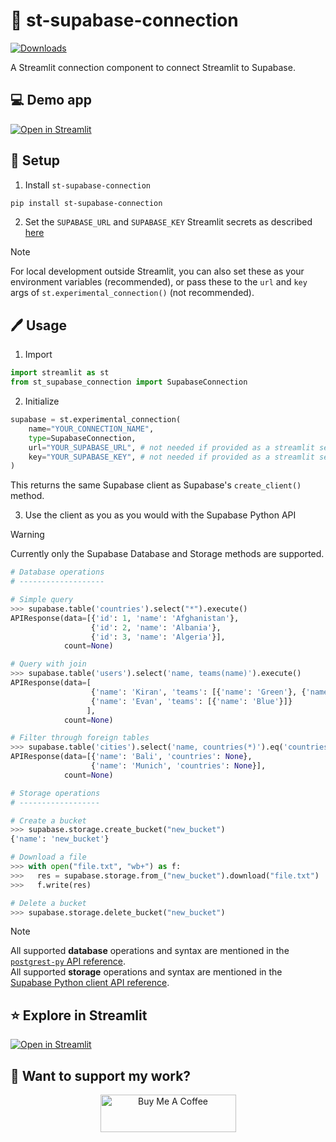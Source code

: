 # :handshake: st-supabase-connection
[![Downloads](https://static.pepy.tech/personalized-badge/st-supabase-connection?period=total&units=international_system&left_color=black&right_color=brightgreen&left_text=Downloads)](https://pepy.tech/project/st-supabase-connection)

A Streamlit connection component to connect Streamlit to Supabase.

## :computer: Demo app
[![Open in Streamlit](https://static.streamlit.io/badges/streamlit_badge_black_white.svg)](https://st-supabase-connection.streamlit.app/)

## :construction: Setup

1. Install `st-supabase-connection`
```sh
pip install st-supabase-connection
```
2. Set the `SUPABASE_URL` and `SUPABASE_KEY` Streamlit secrets as described [here](https://docs.streamlit.io/streamlit-community-cloud/get-started/deploy-an-app/connect-to-data-sources/secrets-management)

> [!NOTE]  
> For local development outside Streamlit, you can also set these as your environment variables (recommended), or pass these to the `url` and `key` args of `st.experimental_connection()` (not recommended).

## :pen: Usage

1. Import
  ```python
  import streamlit as st
  from st_supabase_connection import SupabaseConnection
  ```
2. Initialize
  ```python
  supabase = st.experimental_connection(
      name="YOUR_CONNECTION_NAME",
      type=SupabaseConnection,
      url="YOUR_SUPABASE_URL", # not needed if provided as a streamlit secret
      key="YOUR_SUPABASE_KEY", # not needed if provided as a streamlit secret
  )
  ```
  This returns the same Supabase client as Supabase's `create_client()` method.

3. Use the client as you as you would with the Supabase Python API
> [!WARNING]  
> Currently only the Supabase Database and Storage methods are supported.

```python
# Database operations
# -------------------

# Simple query
>>> supabase.table('countries').select("*").execute()
APIResponse(data=[{'id': 1, 'name': 'Afghanistan'},
                  {'id': 2, 'name': 'Albania'},
                  {'id': 3, 'name': 'Algeria'}],
            count=None)

# Query with join
>>> supabase.table('users').select('name, teams(name)').execute()
APIResponse(data=[
                  {'name': 'Kiran', 'teams': [{'name': 'Green'}, {'name': 'Blue'}]},
                  {'name': 'Evan', 'teams': [{'name': 'Blue'}]}
                 ],
            count=None)

# Filter through foreign tables
>>> supabase.table('cities').select('name, countries(*)').eq('countries.name', 'Estonia').execute()
APIResponse(data=[{'name': 'Bali', 'countries': None},
                  {'name': 'Munich', 'countries': None}],
            count=None)

# Storage operations
# ------------------

# Create a bucket
>>> supabase.storage.create_bucket("new_bucket")
{'name': 'new_bucket'}

# Download a file
>>> with open("file.txt", "wb+") as f:
>>>   res = supabase.storage.from_("new_bucket").download("file.txt")
>>>   f.write(res)

# Delete a bucket
>>> supabase.storage.delete_bucket("new_bucket")
```
> [!NOTE]  
> All supported **database** operations and syntax are mentioned in the [`postgrest-py` API reference](https://postgrest-py.readthedocs.io/en/latest/api/request_builders.html).  
> All supported **storage** operations and syntax are mentioned in the [Supabase Python client API reference](https://supabase.com/docs/reference/python/storage-createbucket).

## :star: Explore in Streamlit
[![Open in Streamlit](https://static.streamlit.io/badges/streamlit_badge_black_white.svg)](https://st-supabase-connection.streamlit.app/)

## 🤗 Want to support my work?
<p align="center">
    <a href="https://www.buymeacoffee.com/siddhantsadangi" target="_blank"><img src="https://cdn.buymeacoffee.com/buttons/v2/default-yellow.png" alt="Buy Me A Coffee" style="height: 60px !important;width: 217px !important;">
    </a>
</p>
